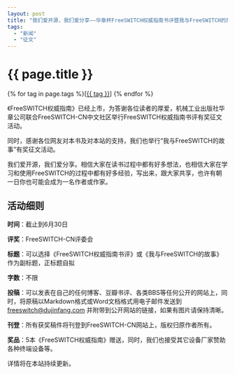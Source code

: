 ```yaml
---
layout: post
title: "我们爱开源，我们爱分享——华章杯FreeSWITCH权威指南书评暨我与FreeSWITCH的故事有奖征文活动"
tags:
  - "新闻"
  - "征文"
---
```


# {{ page.title }}

<div class="tags">
{% for tag in page.tags %}[<a class="tag" href="/tags.html#{{ tag }}">{{ tag }}</a>] {% endfor %}
</div>

《FreeSWITCH权威指南》已经上市，为答谢各位读者的厚爱，机械工业出版社华章公司联合FreeSWITCH-CN中文社区举行FreeSWITCH权威指南书评有奖征文活动。

同时，感谢各位网友对本书及对本站的支持，我们也举行“我与FreeSWITCH的故事”有奖征文活动。

我们爱开源，我们爱分享。相信大家在读书过程中都有好多想法，也相信大家在学习和使用FreeSWITCH的过程中都有好多经验，写出来，跟大家共享，也许有朝一日你也可能会成为一名作者或作家。


## 活动细则

**时间**：截止到6月30日

**评奖**：FreeSWITCH-CN评委会

**标题**：可以选择《FreeSWITCH权威指南书评》或《我与FreeSWITCH的故事》作为副标题，正标题自拟

**字数**：不限

**投稿**：可以发表在自己的任何博客、豆瓣书评、各类BBS等任何公开的网站上，同时，将原稿以Markdown格式或Word文档格式用电子邮件发送到 freeswitch@dujinfang.com 并附带到公开网站的链接，如果有图片请保持清晰。

**刊登**：所有获奖稿件将刊登到FreeSWITCH-CN网站上，版权归原作者所有。

**奖品**：5本《FreeSWITCH权威指南》赠送，同时，我们也接受其它设备厂家赞助各种终端设备等。

详情将在本站持续更新。
